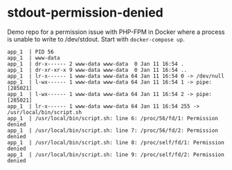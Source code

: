 # stdout-permission-denied

Demo repo for a permission issue with PHP-FPM in Docker where a process is unable to write to /dev/stdout. Start with `docker-compose up`.

    app_1  | PID 56
    app_1  | www-data
    app_1  | dr-x------ 2 www-data www-data  0 Jan 11 16:54 .
    app_1  | dr-xr-xr-x 9 www-data www-data  0 Jan 11 16:54 ..
    app_1  | lr-x------ 1 www-data www-data 64 Jan 11 16:54 0 -> /dev/null
    app_1  | l-wx------ 1 www-data www-data 64 Jan 11 16:54 1 -> pipe:[285021]
    app_1  | l-wx------ 1 www-data www-data 64 Jan 11 16:54 2 -> pipe:[285021]
    app_1  | lr-x------ 1 www-data www-data 64 Jan 11 16:54 255 -> /usr/local/bin/script.sh
    app_1  | /usr/local/bin/script.sh: line 6: /proc/56/fd/1: Permission denied
    app_1  | /usr/local/bin/script.sh: line 7: /proc/56/fd/2: Permission denied
    app_1  | /usr/local/bin/script.sh: line 8: /proc/self/fd/1: Permission denied
    app_1  | /usr/local/bin/script.sh: line 9: /proc/self/fd/2: Permission denied
